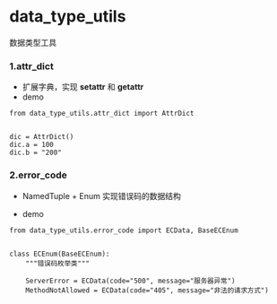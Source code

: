 # data_type_utils

数据类型工具

### 1.attr_dict

- 扩展字典，实现 __setattr__ 和 __getattr__
- demo

```
from data_type_utils.attr_dict import AttrDict


dic = AttrDict()
dic.a = 100
dic.b = "200"
```

### 2.error_code

- NamedTuple + Enum 实现错误码的数据结构

- demo

```
from data_type_utils.error_code import ECData, BaseECEnum


class ECEnum(BaseECEnum):
    """错误码枚举类"""

    ServerError = ECData(code="500", message="服务器异常")
    MethodNotAllowed = ECData(code="405", message="非法的请求方式")
```